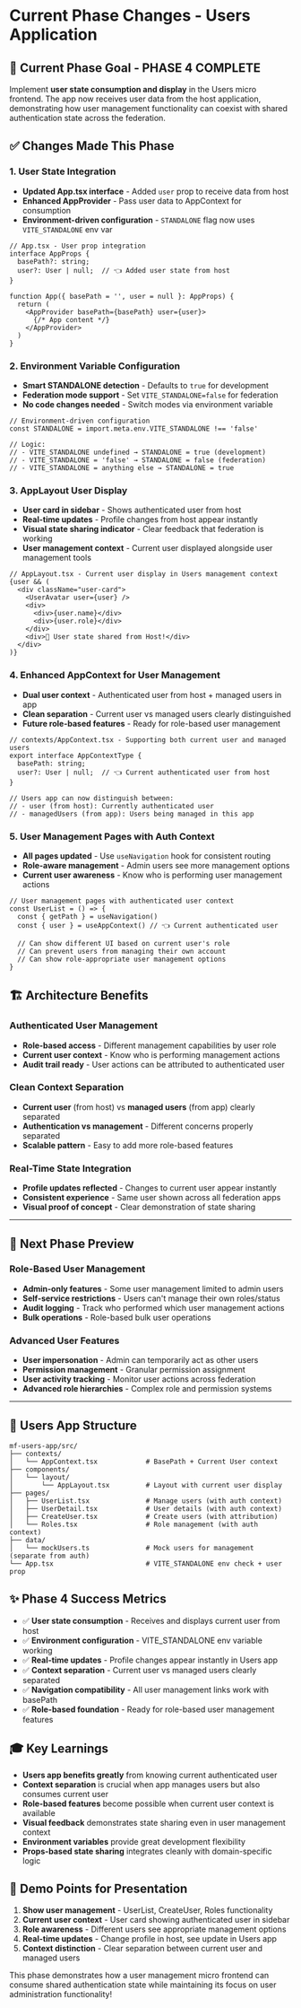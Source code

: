# Current Phase Changes - Users Application

## 🎯 **Current Phase Goal - PHASE 4 COMPLETE**
Implement **user state consumption and display** in the Users micro frontend. The app now receives user data from the host application, demonstrating how user management functionality can coexist with shared authentication state across the federation.

## ✅ **Changes Made This Phase**

### **1. User State Integration**
- **Updated App.tsx interface** - Added `user` prop to receive data from host
- **Enhanced AppProvider** - Pass user data to AppContext for consumption
- **Environment-driven configuration** - `STANDALONE` flag now uses `VITE_STANDALONE` env var

```tsx
// App.tsx - User prop integration
interface AppProps {
  basePath?: string;
  user?: User | null;  // 👈 Added user state from host
}

function App({ basePath = '', user = null }: AppProps) {
  return (
    <AppProvider basePath={basePath} user={user}>
      {/* App content */}
    </AppProvider>
  )
}
```

### **2. Environment Variable Configuration**
- **Smart STANDALONE detection** - Defaults to `true` for development
- **Federation mode support** - Set `VITE_STANDALONE=false` for federation
- **No code changes needed** - Switch modes via environment variable

```tsx
// Environment-driven configuration
const STANDALONE = import.meta.env.VITE_STANDALONE !== 'false'

// Logic:
// - VITE_STANDALONE undefined → STANDALONE = true (development)
// - VITE_STANDALONE = 'false' → STANDALONE = false (federation)
// - VITE_STANDALONE = anything else → STANDALONE = true
```

### **3. AppLayout User Display**
- **User card in sidebar** - Shows authenticated user from host
- **Real-time updates** - Profile changes from host appear instantly
- **Visual state sharing indicator** - Clear feedback that federation is working
- **User management context** - Current user displayed alongside user management tools

```tsx
// AppLayout.tsx - Current user display in Users management context
{user && (
  <div className="user-card">
    <UserAvatar user={user} />
    <div>
      <div>{user.name}</div>
      <div>{user.role}</div>
    </div>
    <div>🔄 User state shared from Host!</div>
  </div>
)}
```

### **4. Enhanced AppContext for User Management**
- **Dual user context** - Authenticated user from host + managed users in app
- **Clean separation** - Current user vs managed users clearly distinguished
- **Future role-based features** - Ready for role-based user management

```tsx
// contexts/AppContext.tsx - Supporting both current user and managed users
export interface AppContextType {
  basePath: string;
  user?: User | null;  // 👈 Current authenticated user from host
}

// Users app can now distinguish between:
// - user (from host): Currently authenticated user
// - managedUsers (from app): Users being managed in this app
```

### **5. User Management Pages with Auth Context**
- **All pages updated** - Use `useNavigation` hook for consistent routing
- **Role-aware management** - Admin users see more management options
- **Current user awareness** - Know who is performing user management actions

```tsx
// User management pages with authenticated user context
const UserList = () => {
  const { getPath } = useNavigation()
  const { user } = useAppContext() // 👈 Current authenticated user
  
  // Can show different UI based on current user's role
  // Can prevent users from managing their own account
  // Can show role-appropriate user management options
}
```

## 🏗️ **Architecture Benefits**

### **Authenticated User Management**
- **Role-based access** - Different management capabilities by user role
- **Current user context** - Know who is performing management actions
- **Audit trail ready** - User actions can be attributed to authenticated user

### **Clean Context Separation**
- **Current user** (from host) vs **managed users** (from app) clearly separated
- **Authentication vs management** - Different concerns properly separated
- **Scalable pattern** - Easy to add more role-based features

### **Real-Time State Integration**
- **Profile updates reflected** - Changes to current user appear instantly
- **Consistent experience** - Same user shown across all federation apps
- **Visual proof of concept** - Clear demonstration of state sharing

---

## 🚀 **Next Phase Preview**

### **Role-Based User Management**
- **Admin-only features** - Some user management limited to admin users
- **Self-service restrictions** - Users can't manage their own roles/status
- **Audit logging** - Track who performed which user management actions
- **Bulk operations** - Role-based bulk user operations

### **Advanced User Features**
- **User impersonation** - Admin can temporarily act as other users
- **Permission management** - Granular permission assignment
- **User activity tracking** - Monitor user actions across federation
- **Advanced role hierarchies** - Complex role and permission systems

---

## 📁 **Users App Structure**

```
mf-users-app/src/
├── contexts/
│   └── AppContext.tsx            # BasePath + Current User context
├── components/
│   └── layout/
│       └── AppLayout.tsx         # Layout with current user display
├── pages/
│   ├── UserList.tsx              # Manage users (with auth context)
│   ├── UserDetail.tsx            # User details (with auth context)
│   ├── CreateUser.tsx            # Create users (with attribution)
│   └── Roles.tsx                 # Role management (with auth context)
├── data/
│   └── mockUsers.ts              # Mock users for management (separate from auth)
└── App.tsx                       # VITE_STANDALONE env check + user prop
```

## ✨ **Phase 4 Success Metrics**
- ✅ **User state consumption** - Receives and displays current user from host
- ✅ **Environment configuration** - VITE_STANDALONE env variable working
- ✅ **Real-time updates** - Profile changes appear instantly in Users app
- ✅ **Context separation** - Current user vs managed users clearly separated
- ✅ **Navigation compatibility** - All user management links work with basePath
- ✅ **Role-based foundation** - Ready for role-based user management features

## 🎓 **Key Learnings**
- **Users app benefits greatly** from knowing current authenticated user
- **Context separation** is crucial when app manages users but also consumes current user
- **Role-based features** become possible when current user context is available
- **Visual feedback** demonstrates state sharing even in user management context
- **Environment variables** provide great development flexibility
- **Props-based state sharing** integrates cleanly with domain-specific logic

## 🎯 **Demo Points for Presentation**
1. **Show user management** - UserList, CreateUser, Roles functionality
2. **Current user context** - User card showing authenticated user in sidebar
3. **Role awareness** - Different users see appropriate management options
4. **Real-time updates** - Change profile in host, see update in Users app
5. **Context distinction** - Clear separation between current user and managed users

This phase demonstrates how a user management micro frontend can consume shared authentication state while maintaining its focus on user administration functionality!